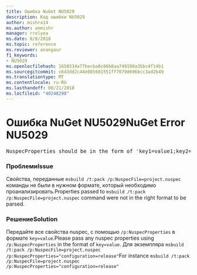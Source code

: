 ```yaml
---
title: Ошибка NuGet NU5029
description: Код ошибки NU5029
author: mishra14
ms.author: anmishr
manager: rrelyea
ms.date: 8/8/2018
ms.topic: reference
ms.reviewer: anangaur
f1_keywords:
- NU5029
ms.openlocfilehash: 1650334a77becba8c66b8aa740188a35bc4f14b1
ms.sourcegitcommit: c643dd2c44e085601551ff7079d696bcc3ad2b49
ms.translationtype: MT
ms.contentlocale: ru-RU
ms.lasthandoff: 08/21/2018
ms.locfileid: "40248298"
---
```

# <a name="nuget-error-nu5029"></a><span data-ttu-id="f1c86-103">Ошибка NuGet NU5029</span><span class="sxs-lookup"><span data-stu-id="f1c86-103">NuGet Error NU5029</span></span>
<pre>NuspecProperties should be in the form of 'key1=value1;key2=value2'.</pre>

### <a name="issue"></a><span data-ttu-id="f1c86-104">Проблеми</span><span class="sxs-lookup"><span data-stu-id="f1c86-104">Issue</span></span>

<span data-ttu-id="f1c86-105">Свойства, переданные `msbuild /t:pack /p:NuspecFile=project.nuspec` команды не были в нужном формате, который необходимо проанализировать.</span><span class="sxs-lookup"><span data-stu-id="f1c86-105">Properties passed to `msbuild /t:pack /p:NuspecFile=project.nuspec` command were not in the right format to be parsed.</span></span>


### <a name="solution"></a><span data-ttu-id="f1c86-106">Решение</span><span class="sxs-lookup"><span data-stu-id="f1c86-106">Solution</span></span>

<span data-ttu-id="f1c86-107">Передайте все свойства nuspec, с помощью `/p:NuspecProperties` в формате `key=value`.</span><span class="sxs-lookup"><span data-stu-id="f1c86-107">Please pass any nuspec properties using `/p:NuspecProperties` in the format of `key=value`.</span></span> <span data-ttu-id="f1c86-108">Для экземпляра `msbuild /t:pack /p:NuspecFile=project.nuspec /p:NuspecProperties="configuration=release"`</span><span class="sxs-lookup"><span data-stu-id="f1c86-108">For instance `msbuild /t:pack /p:NuspecFile=project.nuspec /p:NuspecProperties="configuration=release"`</span></span>

